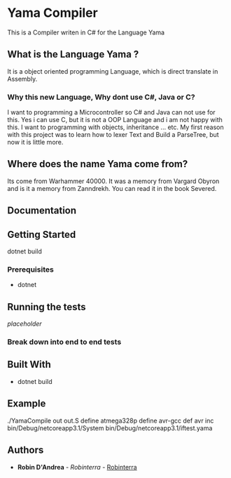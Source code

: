 # Yama Compiler

This is a Compiler writen in C# for the Language Yama

## What is the Language Yama ?

It is a object oriented programming Language, which is direct translate in Assembly.

### Why this new Language, Why dont use C#, Java or C?

I want to programming a Microcontroller so C# and Java can not use for this.
Yes i can use C, but it is not a OOP Language and i am not happy with this.
I want to programming with objects, inheritance ... etc.
My first reason with this project was to learn how to lexer Text and Build a ParseTree, but now it is little more.

## Where does the name Yama come from?

Its come from Warhammer 40000.
It was a memory from Vargard Obyron and is it a memory from Zanndrekh.
You can read it in the book Severed.

## Documentation

## Getting Started

dotnet build

### Prerequisites

* dotnet

## Running the tests

*placeholder*

### Break down into end to end tests


## Built With

* dotnet build

## Example

./YamaCompile out out.S define atmega328p define avr-gcc def avr inc bin/Debug/netcoreapp3.1/System bin/Debug/netcoreapp3.1/iftest.yama

## Authors

* **Robin D'Andrea** - *Robinterra* - [Robinterra](https://github.com/Robinterra)